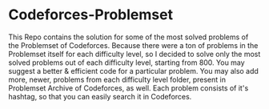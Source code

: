 # Codeforces-Problemset
This Repo contains the solution for some of the most solved problems of the Problemset of Codeforces.
Because there were a ton of problems in the Problemset itself for each difficulty level, so I decided to solve only the most solved problems out of each difficulty level, starting from 800.
You may suggest a better & efficient code for a particular problem.
You may also add more, newer, problems from each difficulty level folder, present in Problemset Archive of Codeforces, as well.
Each problem consists of it's hashtag, so that you can easily search it in Codeforces.
